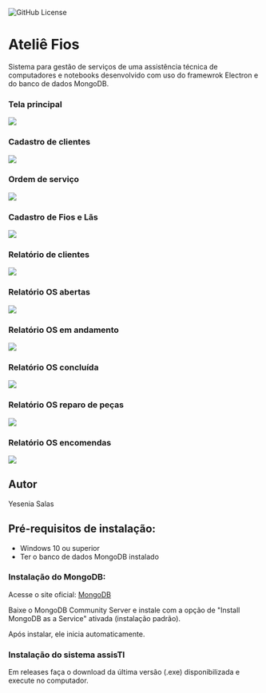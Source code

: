 
![GitHub License](https://img.shields.io/github/license/yessalas/AtelieFios)

# Ateliê Fios
Sistema para gestão de serviços de uma assistência técnica de computadores e notebooks desenvolvido com uso do framewrok Electron e do banco de dados MongoDB.

### Tela principal
![](src/public/img/Principal.png)
### Cadastro de clientes
![](src/public/img/Clientes.png)
### Ordem de serviço
![](src/public/img/Ordem.png)
### Cadastro de Fios e Lãs
![](src/public/img/Fios.png)

### Relatório de clientes
![](src/public/img/RelatorioCliente.png)
### Relatório OS abertas
![](src/public/img/OrdemAberta.PNG)
### Relatório OS em andamento
![](src/public/img/OrdemAndamento.PNG)
### Relatório OS concluída
![](src/public/img/OrdemConcluida.PNG)
### Relatório OS reparo de peças
![](src/public/img/OsReparoPecas.PNG)
### Relatório OS encomendas
![](src/public/img/OsEncomendas.PNG)

## Autor
Yesenia Salas

## Pré-requisitos de instalação:
- Windows 10 ou superior
- Ter o banco de dados MongoDB instalado

### Instalação do MongoDB:
Acesse o site oficial:
[MongoDB](https://www.mongodb.com/try/download/community)

Baixe o MongoDB Community Server e instale com a opção de "Install MongoDB as a Service" ativada (instalação padrão).

Após instalar, ele inicia automaticamente.

### Instalação do sistema assisTI
Em releases faça o download da última versão (.exe) disponibilizada e execute no computador.